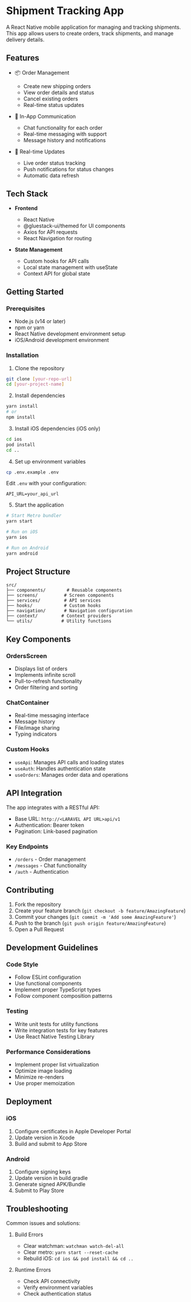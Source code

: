 # Shipment Tracking App

A React Native mobile application for managing and tracking shipments. This app allows users to create orders, track shipments, and manage delivery details.

## Features

- 📦 Order Management
  - Create new shipping orders
  - View order details and status
  - Cancel existing orders
  - Real-time status updates

- 💬 In-App Communication
  - Chat functionality for each order
  - Real-time messaging with support
  - Message history and notifications

- 🔄 Real-time Updates
  - Live order status tracking
  - Push notifications for status changes
  - Automatic data refresh

## Tech Stack

- **Frontend**
  - React Native
  - @gluestack-ui/themed for UI components
  - Axios for API requests
  - React Navigation for routing

- **State Management**
  - Custom hooks for API calls
  - Local state management with useState
  - Context API for global state

## Getting Started

### Prerequisites

- Node.js (v14 or later)
- npm or yarn
- React Native development environment setup
- iOS/Android development environment

### Installation

1. Clone the repository
```bash
git clone [your-repo-url]
cd [your-project-name]
```

2. Install dependencies
```bash
yarn install
# or
npm install
```

3. Install iOS dependencies (iOS only)
```bash
cd ios
pod install
cd ..
```

4. Set up environment variables
```bash
cp .env.example .env
```
Edit `.env` with your configuration:
```
API_URL=your_api_url
```

5. Start the application
```bash
# Start Metro bundler
yarn start

# Run on iOS
yarn ios

# Run on Android
yarn android
```

## Project Structure

```
src/
├── components/        # Reusable components
├── screens/          # Screen components
├── services/         # API services
├── hooks/            # Custom hooks
├── navigation/       # Navigation configuration
├── context/         # Context providers
└── utils/           # Utility functions
```

## Key Components

### OrdersScreen
- Displays list of orders
- Implements infinite scroll
- Pull-to-refresh functionality
- Order filtering and sorting

### ChatContainer
- Real-time messaging interface
- Message history
- File/image sharing
- Typing indicators

### Custom Hooks
- `useApi`: Manages API calls and loading states
- `useAuth`: Handles authentication state
- `useOrders`: Manages order data and operations

## API Integration

The app integrates with a RESTful API:
- Base URL: `http://<LARAVEL API URL>api/v1`
- Authentication: Bearer token
- Pagination: Link-based pagination

### Key Endpoints

- `/orders` - Order management
- `/messages` - Chat functionality
- `/auth` - Authentication

## Contributing

1. Fork the repository
2. Create your feature branch (`git checkout -b feature/AmazingFeature`)
3. Commit your changes (`git commit -m 'Add some AmazingFeature'`)
4. Push to the branch (`git push origin feature/AmazingFeature`)
5. Open a Pull Request

## Development Guidelines

### Code Style
- Follow ESLint configuration
- Use functional components
- Implement proper TypeScript types
- Follow component composition patterns

### Testing
- Write unit tests for utility functions
- Write integration tests for key features
- Use React Native Testing Library

### Performance Considerations
- Implement proper list virtualization
- Optimize image loading
- Minimize re-renders
- Use proper memoization

## Deployment

### iOS
1. Configure certificates in Apple Developer Portal
2. Update version in Xcode
3. Build and submit to App Store

### Android
1. Configure signing keys
2. Update version in build.gradle
3. Generate signed APK/Bundle
4. Submit to Play Store

## Troubleshooting

Common issues and solutions:

1. Build Errors
   - Clear watchman: `watchman watch-del-all`
   - Clear metro: `yarn start --reset-cache`
   - Rebuild iOS: `cd ios && pod install && cd ..`

2. Runtime Errors
   - Check API connectivity
   - Verify environment variables
   - Check authentication status
